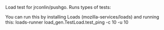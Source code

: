 Load test for jrconlin/pushgo. Runs types of tests:

You can run this by installing Loads (mozilla-services/loads) and running this:
loads-runner load_gen.TestLoad.test_ping -c 10 -u 10
